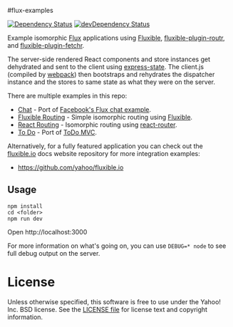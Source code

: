 #flux-examples

[![Dependency Status](https://david-dm.org/yahoo/flux-examples.svg)](https://david-dm.org/yahoo/flux-examples)
[![devDependency Status](https://david-dm.org/yahoo/flux-examples/dev-status.svg)](https://david-dm.org/yahoo/flux-examples#info=devDependencies)

Example isomorphic [Flux](http://facebook.github.io/react/docs/flux-overview.html) applications using [Fluxible](http://fluxible.io), [fluxible-plugin-routr](https://github.com/yahoo/fluxible-plugin-routr), and [fluxible-plugin-fetchr](https://github.com/yahoo/fluxible-plugin-fetchr).

The server-side rendered React components and store instances get dehydrated and sent to the client using [express-state](https://github.com/yahoo/express-state). The client.js (compiled by [webpack](https://github.com/webpack/webpack)) then bootstraps and rehydrates the dispatcher instance and the stores to same state as what they were on the server.

There are multiple examples in this repo:

* [Chat](https://github.com/yahoo/flux-examples/tree/master/chat) - Port of [Facebook's Flux chat example](https://github.com/facebook/flux/tree/master/examples/flux-chat).
* [Fluxible Routing](https://github.com/yahoo/flux-examples/tree/master/fluxible-router) - Simple isomorphic routing using [Fluxible](http://fluxible.io).
* [React Routing](https://github.com/yahoo/flux-examples/tree/master/react-router) - Isomorphic routing using [react-router](https://github.com/rackt/react-router).
* [To Do](https://github.com/yahoo/flux-examples/tree/master/todo) - Port of [ToDo MVC](https://github.com/tastejs/todomvc).

Alternatively, for a fully featured application you can check out the [fluxible.io](http://fluxible.io) docs website repository for more integration examples:

* https://github.com/yahoo/fluxible.io


Usage
-----

```
npm install
cd <folder>
npm run dev
```

Open http://localhost:3000

For more information on what's going on, you can use `DEBUG=* node` to see full debug output on the server.


# License

Unless otherwise specified, this software is free to use under the Yahoo! Inc. BSD license.
See the [LICENSE file][] for license text and copyright information.

[LICENSE file]: https://github.com/yahoo/flux-examples/blob/master/LICENSE.md
